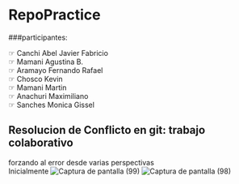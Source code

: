 # RepoPractice

###participantes:

☞ Canchi Abel Javier Fabricio  
☞ Mamani Agustina B.  
☞ Aramayo Fernando Rafael  
☞ Chosco Kevin  
☞ Mamani Martin  
☞ Anachuri Maximiliano  
☞ Sanches Monica Gissel

## Resolucion de Conflicto en git: trabajo colaborativo
forzando al error desde varias perspectivas  
Inicialmente
![Captura de pantalla (99)](https://github.com/JaviCaiola/repopractice/assets/114126710/525a966e-c14f-4126-9f63-73b4f3975dc8)
![Captura de pantalla (98)](https://github.com/JaviCaiola/repopractice/assets/114126710/356ff4cc-eace-4cda-ae6a-cd70bd1413b8)
